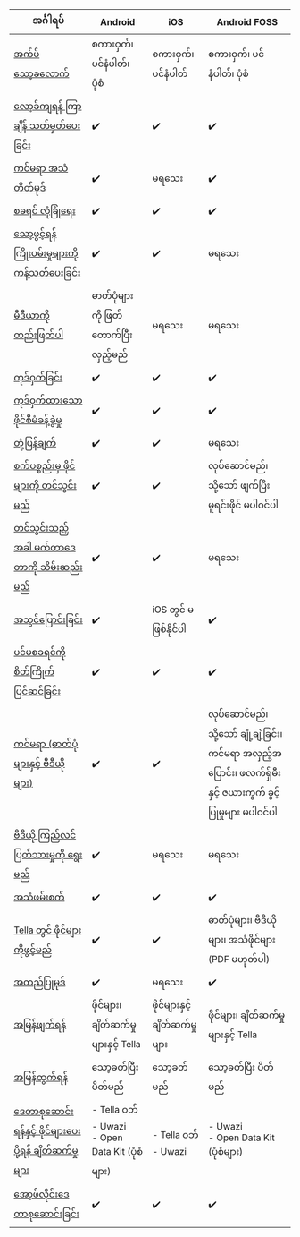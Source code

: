 
| **အင်္ဂါရပ်** | **Android**| **iOS** | **Android FOSS** |
|------|------|-----|-----|
|[အက်ပ် သော့ခလောက်](/features#app-lock)| စကားဝှက်၊ ပင်နံပါတ်၊ ပုံစံ|စကားဝှက်၊ ပင်နံပါတ် | စကားဝှက်၊ ပင်နံပါတ်၊ ပုံစံ |
|[လော့ခ်ကျရန် ကြာချိန် သတ်မှတ်ပေးခြင်း](/features#lock-timeout-configuration)| ✔️| ✔️| ✔️ |
|[ကင်မရာ အသံတိတ်မုဒ်](/features#camera-silent-mode)| ✔️| မရသေး| ✔️ |
| [စခရင် လုံခြုံရေး](/features#screen-security)| ✔️| ✔️| ✔️ |
| [သော့ဖွင့်ရန် ကြိုးပမ်းမှုများကို ကန့်သတ်ပေးခြင်း](features#restrict-unlocking-attempts)| ✔️| ✔️| မရသေး |
| [မီဒီယာကို တည်းဖြတ်ပါ](/features#edit-media)| ဓာတ်ပုံများကို ဖြတ်တောက်ပြီး လှည့်မည်| မရသေး| မရသေး |
| [ကုဒ်ဝှက်ခြင်း](/features#encryption)| ✔️| ✔️| ✔️ |
| [ကုဒ်ဝှက်ထားသော ဖိုင်စီမံခန့်ခွဲမှု](/features#file-management)| ✔️ | ✔️ | ✔️ |
| [တုံ့ပြန်ချက်](/features#feedback) | ✔️ | ✔️ | မရသေး |
| [စက်ပစ္စည်းမှ ဖိုင်များကို တင်သွင်းမည်](/features#import-files-from-device)| ✔️ | ✔️ | လုပ်ဆောင်မည်၊ သို့သော် ဖျက်ပြီးမူရင်းဖိုင် မပါဝင်ပါ |
| [တင်သွင်းသည့်အခါ မက်တာဒေတာကို သိမ်းဆည်းမည်](/features#preserve-metadata-when-importing)| ✔️ | ✔️ | မရသေး |
| [အသွင်ပြောင်းခြင်း](/features#camouflage) | ✔️ | iOS တွင် မဖြစ်နိုင်ပါ | ✔️ |
| [ပင်မစခရင်ကို စိတ်ကြိုက်ပြင်ဆင်ခြင်း](/features#homescreen-customization) | ✔️ | ✔️ | ✔️ |
| [ကင်မရာ (ဓာတ်ပုံများနှင့် ဗီဒီယိုများ)](/features#camera-photos-and-videos) | ✔️ | ✔️ | လုပ်‌ဆောင်မည်၊ သို့သော် ချုံ့ချဲ့ခြင်း၊ ကင်မရာ အလှည့်အပြောင်း၊ ဖလက်ရှ်မီးနှင့် ဇယားကွက် ခွင့်ပြုမှုများ မပါဝင်ပါ |
| [ဗီဒီယို ကြည်လင်ပြတ်သားမှုကို ရွေးမည်](/features#select-video-resolution) | ✔️ | မရသေး | မရသေး |
| [အသံဖမ်းစက်](/features#audio-recorder)| ✔️ | ✔️ | ✔️ |
| [Tella တွင် ဖိုင်များကိုဖွင့်မည်](/features#open-files-in-tella)| ✔️ | ✔️ | ဓာတ်ပုံများ၊ ဗီဒီယိုများ၊ အသံဖိုင်များ (PDF မဟုတ်ပါ) |
| [အတည်ပြုမုဒ်](/features#verification-mode)| ✔️ | မရသေး | ✔️ |
| [အမြန်ဖျက်ရန်](/features#quick-delete)| ဖိုင်များ၊ ချိတ်ဆက်မှုများနှင့် Tella | ဖိုင်များနှင့် ချိတ်ဆက်မှုများ  | ဖိုင်များ၊ ချိတ်ဆက်မှုများနှင့် Tella |
| [အမြန်ထွက်ရန်](/features#quick-exit)| သော့ခတ်ပြီး ပိတ်မည် | သော့ခတ်မည်  | သော့ခတ်ပြီး ပိတ်မည်  |
| [ဒေတာစုဆောင်းရန်နှင့် ဖိုင်များပေးပို့ရန် ချိတ်ဆက်မှုများ](/features#connecting-to-servers) | - Tella ဝဘ်<br />- Uwazi <br />- Open Data Kit (ပုံစံများ) | - Tella ဝဘ် <br />- Uwazi  | - Uwazi <br />- Open Data Kit (ပုံစံများ)  |
| [အော့ဖ်လိုင်းဒေတာစုဆောင်းခြင်း](/features#offline-data-collection) | ✔️ | ✔️ |  ✔️ |
